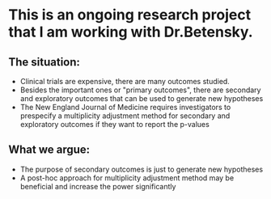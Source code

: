 # This is an ongoing research project that I am working with Dr.Betensky. 
## The situation: 
- Clinical trials are expensive, there are many outcomes studied.
- Besides the important ones or "primary outcomes", there are secondary and exploratory outcomes that can be used to generate new hypotheses
- The New England Journal of Medicine requires investigators to prespecify a multiplicity adjustment method for secondary and exploratory outcomes if they want to report the p-values
## What we argue:
- The purpose of secondary outcomes is just to generate new hypotheses 
- A post-hoc approach for multiplicity adjustment method may be beneficial and increase the power significantly
